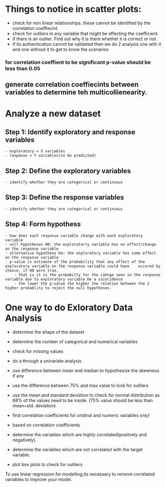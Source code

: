 # Things to notice in scatter plots:
 - check for non linear relationships. these cannot be identified by the correlation coeffiecint
 - check for outliers in any variable that might be effecting the coefficient. 
  - if there is an outlier. Find out why it is there whether it is correct or not.
  - if its authentication cannot be validated then we do 2 analysis one with it and one without it to get to know the scenarios

### for correlation coeffient to be significant p-value should be less than 0.05

## generate correlation coeffiecints between variables to determine teh multicollienearity.



# Analyze a new dataset

## Step 1: Identify exploratory and response variables
	- exploratory = X variables 
	- response = Y variables(to be predicted)
## Step 2: Define the exploratory variables
	- identify whether they are categorical or continuous
## Step 3: Define the response variables
	- identify whether they are categorical or continuous
## Step 4: Form hypothess
	- how does each response variable change with each exploratory variable
	- null hypotheses H0: the exploratorry variable has no effect/change on the response variable
	- alternative hypothese Ha: the exploratory variable has some effect on the response variable
	- p-value is estimate of the probability that any effect of the exploratory variable on the response variable could have 	occured by chance, if H0 were true.
		- that is it is the probabilty for the cahnge seen in the response variable due to exploratory variable be a coincidence
		- the lower the p-value the higher the relation between the 2 higher probablity to reject the null hypotheses.


# One way to do Exloratory Data Analysis

- determine the shape of the dataset
- determine the number of categorical and numerical variables
- check for missing values
- do a through a univariate analysis 
 - use difference between mean and median to hypothesize the skewness if any
 - use the difference between 75% and max value to look for outliers
 - use the mean and standard deviation to check for normal distribution as 68% of the values need to be inside. (75% value should be less than mean+std. deviation)

- find correlation coefficients for oridinal and numeric variables only!
- based on correlation coefficients 
 - determine the variables which are highly correlated(positvely and negatively).
 - determine the variables which are not correlated with the target variable.
  
- plot box plots to check for outliers

To use linear regression for modelling,its necessary to remove correlated variables to improve your model.

